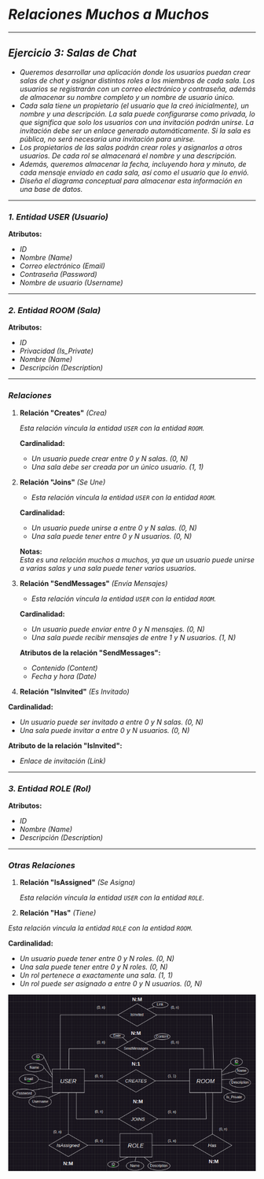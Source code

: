 <!-- Autor: Daniel Benjamin Perez Morales -->
<!-- GitHub: https://github.com/DanielPerezMoralesDev13 -->
<!-- Correo electrónico: danielperezdev@proton.me -->

# ***Relaciones Muchos a Muchos***

---

## ***Ejercicio 3: Salas de Chat***

- *Queremos desarrollar una aplicación donde los usuarios puedan crear salas de chat y asignar distintos roles a los miembros de cada sala. Los usuarios se registrarán con un correo electrónico y contraseña, además de almacenar su nombre completo y un nombre de usuario único.*
- *Cada sala tiene un propietario (el usuario que la creó inicialmente), un nombre y una descripción. La sala puede configurarse como privada, lo que significa que solo los usuarios con una invitación podrán unirse. La invitación debe ser un enlace generado automáticamente. Si la sala es pública, no será necesaria una invitación para unirse.*
- *Los propietarios de las salas podrán crear roles y asignarlos a otros usuarios. De cada rol se almacenará el nombre y una descripción.*
- *Además, queremos almacenar la fecha, incluyendo hora y minuto, de cada mensaje enviado en cada sala, así como el usuario que lo envió.*
- *Diseña el diagrama conceptual para almacenar esta información en una base de datos.*

---

### ***1. Entidad USER (Usuario)***

**Atributos:**

- *ID*
- *Nombre (Name)*
- *Correo electrónico (Email)*
- *Contraseña (Password)*
- *Nombre de usuario (Username)*

---

### ***2. Entidad ROOM (Sala)***

**Atributos:**

- *ID*
- *Privacidad (Is_Private)*
- *Nombre (Name)*
- *Descripción (Description)*

---

### ***Relaciones***

1. **Relación "Creates"** *(Crea)*

    *Esta relación vincula la entidad `USER` con la entidad `ROOM`.*

    **Cardinalidad:**

    - *Un usuario puede crear entre 0 y N salas. (0, N)*
    - *Una sala debe ser creada por un único usuario. (1, 1)*

2. **Relación "Joins"** *(Se Une)*

   - *Esta relación vincula la entidad `USER` con la entidad `ROOM`.*

   **Cardinalidad:**

   - *Un usuario puede unirse a entre 0 y N salas. (0, N)*
   - *Una sala puede tener entre 0 y N usuarios. (0, N)*

   **Notas:**  
   *Esta es una relación muchos a muchos, ya que un usuario puede unirse a varias salas y una sala puede tener varios usuarios.*

3. **Relación "SendMessages"** *(Envía Mensajes)*

   - *Esta relación vincula la entidad `USER` con la entidad `ROOM`.*

   **Cardinalidad:**

   - *Un usuario puede enviar entre 0 y N mensajes. (0, N)*
   - *Una sala puede recibir mensajes de entre 1 y N usuarios. (1, N)*

   **Atributos de la relación "SendMessages":**

   - *Contenido (Content)*
   - *Fecha y hora (Date)*

4. **Relación "IsInvited"** *(Es Invitado)*

**Cardinalidad:**

- *Un usuario puede ser invitado a entre 0 y N salas. (0, N)*
- *Una sala puede invitar a entre 0 y N usuarios. (0, N)*

**Atributo de la relación "IsInvited":**

- *Enlace de invitación (Link)*

---

### ***3. Entidad ROLE (Rol)***

**Atributos:**

- *ID*
- *Nombre (Name)*
- *Descripción (Description)*

---

### ***Otras Relaciones***

1. **Relación "IsAssigned"** *(Se Asigna)*

    *Esta relación vincula la entidad `USER` con la entidad `ROLE`.*

2. **Relación "Has"** *(Tiene)*

*Esta relación vincula la entidad `ROLE` con la entidad `ROOM`.*

**Cardinalidad:**

- *Un usuario puede tener entre 0 y N roles. (0, N)*
- *Una sala puede tener entre 0 y N roles. (0, N)*
- *Un rol pertenece a exactamente una sala. (1, 1)*
- *Un rol puede ser asignado a entre 0 y N usuarios. (0, N)*

*![Image ImageRelacionesMuchosAMuchos](/Images/ImageRelacionesMuchosAMuchos.png "/Images/ImageRelacionesMuchosAMuchos.png")*
